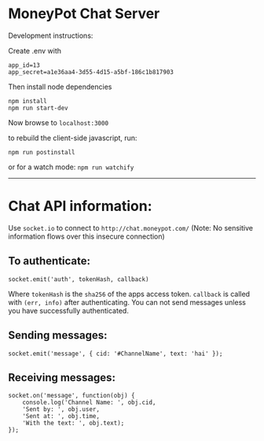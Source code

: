 MoneyPot Chat Server
====================

Development instructions:

Create .env with

    app_id=13
    app_secret=a1e36aa4-3d55-4d15-a5bf-186c1b817903

Then install node dependencies

    npm install
    npm run start-dev

Now browse to `localhost:3000`

to rebuild the client-side javascript, run:

    npm run postinstall

or for a watch mode:  `npm run watchify`

----

Chat API information:
=================

Use `socket.io` to connect to `http://chat.moneypot.com/` (Note: No sensitive information flows over this insecure connection)


To authenticate:
--------

    socket.emit('auth', tokenHash, callback)

Where `tokenHash` is the `sha256` of the apps access token. `callback` is called with `(err, info)` after authenticating. You can not send messages unless you have successfully authenticated.


Sending messages:
---------

    socket.emit('message', { cid: '#ChannelName', text: 'hai' });

Receiving messages:
-----------

    socket.on('message', function(obj) {
        console.log('Channel Name: ', obj.cid,
        'Sent by: ', obj.user,
        'Sent at: ', obj.time,
        'With the text: ', obj.text);
    });
